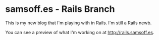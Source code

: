 # samsoff.es - Rails Branch

This is my new blog that I'm playing with in Rails. I'm still a Rails newb.

You can see a preview of what I'm working on at <http://rails.samsoff.es>.
